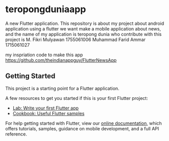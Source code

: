# teropongduniaapp

A new Flutter application. This repository is about my project about android application using a flutter
we want make a mobile application about news, and the name of my application is teropong dunia
who contribute with this project is
M. Fikri Mulyawan    1755061006
Muhammad Farid Ammar 1715061027

my inspriation code to make this app
https://github.com/theindianappguy/FlutterNewsApp

## Getting Started

This project is a starting point for a Flutter application.

A few resources to get you started if this is your first Flutter project:

- [Lab: Write your first Flutter app](https://flutter.dev/docs/get-started/codelab)
- [Cookbook: Useful Flutter samples](https://flutter.dev/docs/cookbook)

For help getting started with Flutter, view our
[online documentation](https://flutter.dev/docs), which offers tutorials,
samples, guidance on mobile development, and a full API reference.
